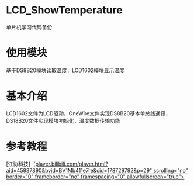 # LCD_ShowTemperature
 单片机学习代码备份
# 使用模块
基于DS8B20模块读取温度，LCD1602模块显示温度
# 基本介绍
LCD1602文件为LCD驱动，OneWire文件实现DS8B20基本单总线通讯，DS18B20文件实现模块初始化，温度数据传输功能
# 参考教程
[江协科技]（[player.bilibili.com/player.html?aid=45937890&bvid=BV1Mb411e7re&cid=178729792&p=29" scrolling="no" border="0" frameborder="no" framespacing="0" allowfullscreen="true"> </iframe>](https://b23.tv/Pr9ubVy)
